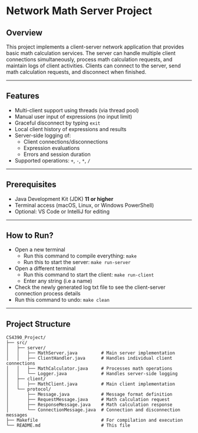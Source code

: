 # Network Math Server Project

## Overview
This project implements a client-server network application that provides basic math calculation services. The server can handle multiple client connections simultaneously, process math calculation requests, and maintain logs of client activities. Clients can connect to the server, send math calculation requests, and disconnect when finished.

---

## Features
- Multi-client support using threads (via thread pool)
- Manual user input of expressions (no input limit)
- Graceful disconnect by typing `exit`
- Local client history of expressions and results
- Server-side logging of:
  - Client connections/disconnections
  - Expression evaluations
  - Errors and session duration
- Supported operations: `+`, `-`, `*`, `/`  

---

## Prerequisites
- Java Development Kit (JDK) **11 or higher**
- Terminal access (macOS, Linux, or Windows PowerShell)
- Optional: VS Code or IntelliJ for editing 

---

## How to Run?
- Open a new terminal
  - Run this command to compile everything: `make`
  - Run this to start the server: `make run-server`
- Open a different terminal
  - Run this command to start the client: `make run-client`
  - Enter any string (i.e a name)
- Check the newly generated log txt file to see the client-server connection process details
- Run this command to undo: `make clean`


---

## Project Structure

```plaintext
CS4390_Project/
├── src/
│   ├── server/
│   │   ├── MathServer.java         # Main server implementation
│   │   ├── ClientHandler.java      # Handles individual client connections
│   │   ├── MathCalculator.java     # Processes math operations
│   │   └── Logger.java             # Handles server-side logging
│   ├── client/
│   │   ├── MathClient.java         # Main client implementation
│   └── protocol/
│       ├── Message.java            # Message format definition
│       ├── RequestMessage.java     # Math calculation request
│       ├── ResponseMessage.java    # Math calculation response
│       └── ConnectionMessage.java  # Connection and disconnection messages
├── Makefile                        # For compilation and execution
└── README.md                       # This file

